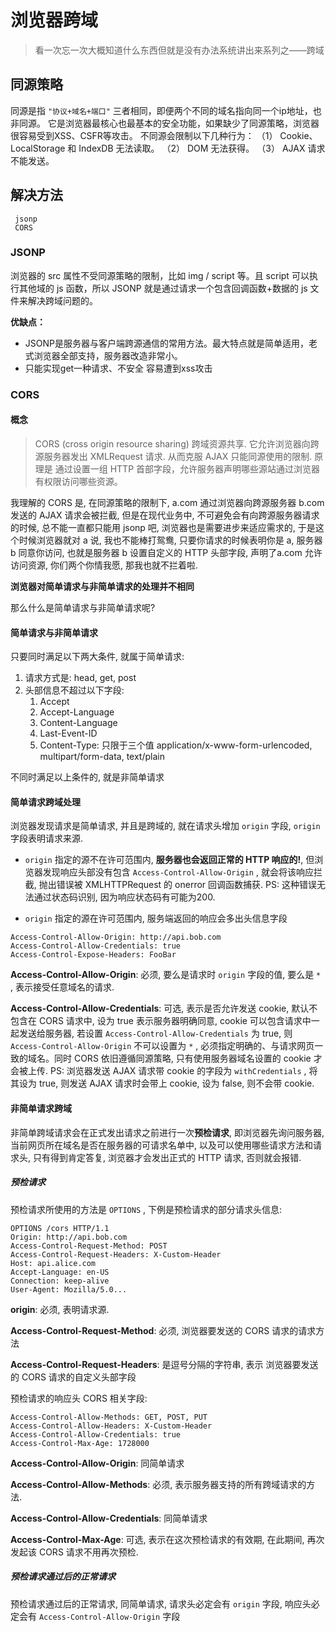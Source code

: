 <!--
Created: Thu Jun 04 2020 10:24:53 GMT+0800 (中国标准时间)
Modified: Sun Jun 14 2020 23:51:21 GMT+0800 (China Standard Time)
-->
<!-- http, browser -->

# 浏览器跨域 

> 看一次忘一次大概知道什么东西但就是没有办法系统讲出来系列之——跨域

## 同源策略

同源是指 `"协议+域名+端口"` 三者相同，即便两个不同的域名指向同一个ip地址，也非同源。
它是浏览器最核心也最基本的安全功能，如果缺少了同源策略，浏览器很容易受到XSS、CSFR等攻击。
不同源会限制以下几种行为：
（1） Cookie、LocalStorage 和 IndexDB 无法读取。
（2） DOM 无法获得。
（3） AJAX 请求不能发送。

## 解决方法
```
 jsonp
 CORS
```
### JSONP
浏览器的 src 属性不受同源策略的限制，比如 img / script 等。且 script 可以执行其他域的 js 函数，所以 JSONP 就是通过请求一个包含回调函数+数据的 js 文件来解决跨域问题的。

**优缺点：**
- JSONP是服务器与客户端跨源通信的常用方法。最大特点就是简单适用，老式浏览器全部支持，服务器改造非常小。
- 只能实现get一种请求、不安全 容易遭到xss攻击

### CORS 

#### 概念

> CORS (cross origin resource sharing) 跨域资源共享. 它允许浏览器向跨源服务器发出 XMLRequest 请求. 从而克服 AJAX 只能同源使用的限制. 原理是 通过设置一组 HTTP 首部字段，允许服务器声明哪些源站通过浏览器有权限访问哪些资源。

我理解的 CORS 是, 在同源策略的限制下, a.com 通过浏览器向跨源服务器 b.com 发送的 AJAX 请求会被拦截, 但是在现代业务中, 不可避免会有向跨源服务器请求的时候, 总不能一直都只能用 jsonp 吧, 浏览器也是需要进步来适应需求的, 于是这个时候浏览器就对 a 说, 我也不能棒打鸳鸯, 只要你请求的时候表明你是 a, 服务器 b 同意你访问, 也就是服务器 b 设置自定义的 HTTP 头部字段, 声明了a.com 允许访问资源, 你们两个你情我愿, 那我也就不拦着啦.

**浏览器对简单请求与非简单请求的处理并不相同**

那么什么是简单请求与非简单请求呢?

#### 简单请求与非简单请求

只要同时满足以下两大条件, 就属于简单请求:

1. 请求方式是: head, get, post
2. 头部信息不超过以下字段:
    1. Accept
    2. Accept-Language
    3. Content-Language
    4. Last-Event-ID
    5. Content-Type: 只限于三个值 application/x-www-form-urlencoded, multipart/form-data, text/plain

不同时满足以上条件的, 就是非简单请求

#### 简单请求跨域处理

浏览器发现请求是简单请求, 并且是跨域的, 就在请求头增加 `origin` 字段, `origin` 字段表明请求来源.

* `origin` 指定的源不在许可范围内, **服务器也会返回正常的 HTTP 响应的!**, 但浏览器发现响应头部没有包含 `Access-Control-Allow-Origin` , 就会将该响应拦截, 抛出错误被 XMLHTTPRequest 的 onerror 回调函数捕获. PS: 这种错误无法通过状态码识别, 因为响应状态码有可能为200.

* `origin` 指定的源在许可范围内, 服务端返回的响应会多出头信息字段

``` 
Access-Control-Allow-Origin: http://api.bob.com
Access-Control-Allow-Credentials: true
Access-Control-Expose-Headers: FooBar
```

**Access-Control-Allow-Origin**: 必须, 要么是请求时 `origin` 字段的值, 要么是 `*` , 表示接受任意域名的请求.

**Access-Control-Allow-Credentials**: 可选, 表示是否允许发送 cookie, 默认不包含在 CORS 请求中, 设为 true 表示服务器明确同意, cookie 可以包含请求中一起发送给服务器, 若设置 `Access-Control-Allow-Credentials` 为 true, 则 `Access-Control-Allow-Origin` 不可以设置为 `*` , 必须指定明确的、与请求网页一致的域名。同时 CORS 依旧遵循同源策略, 只有使用服务器域名设置的 cookie 才会被上传.  PS: 浏览器发送 AJAX 请求带 cookie 的字段为 `withCredentials` , 将其设为 true, 则发送 AJAX 请求时会带上 cookie, 设为 false, 则不会带 cookie.

#### 非简单请求跨域

非简单跨域请求会在正式发出请求之前进行一次**预检请求**, 即浏览器先询问服务器, 当前网页所在域名是否在服务器的可请求名单中, 以及可以使用哪些请求方法和请求头, 只有得到肯定答复, 浏览器才会发出正式的 HTTP 请求, 否则就会报错.

##### 预检请求

预检请求所使用的方法是 `OPTIONS` , 下例是预检请求的部分请求头信息:

``` 
OPTIONS /cors HTTP/1.1 
Origin: http://api.bob.com
Access-Control-Request-Method: POST
Access-Control-Request-Headers: X-Custom-Header
Host: api.alice.com
Accept-Language: en-US
Connection: keep-alive
User-Agent: Mozilla/5.0...
```

**origin**: 必须, 表明请求源.

**Access-Control-Request-Method**: 必须, 浏览器要发送的 CORS 请求的请求方法

**Access-Control-Request-Headers**: 是逗号分隔的字符串, 表示 浏览器要发送的 CORS 请求的自定义头部字段

预检请求的响应头 CORS 相关字段:

``` 
Access-Control-Allow-Methods: GET, POST, PUT
Access-Control-Allow-Headers: X-Custom-Header
Access-Control-Allow-Credentials: true
Access-Control-Max-Age: 1728000
```

**Access-Control-Allow-Origin**: 同简单请求

**Access-Control-Allow-Methods**: 必须, 表示服务器支持的所有跨域请求的方法.

**Access-Control-Allow-Credentials**: 同简单请求

**Access-Control-Max-Age**: 可选, 表示在这次预检请求的有效期, 在此期间, 再次发起该 CORS 请求不用再次预检.

##### 预检请求通过后的正常请求

预检请求通过后的正常请求, 同简单请求, 请求头必定会有 `origin` 字段, 响应头必定会有 `Access-Control-Allow-Origin` 字段
